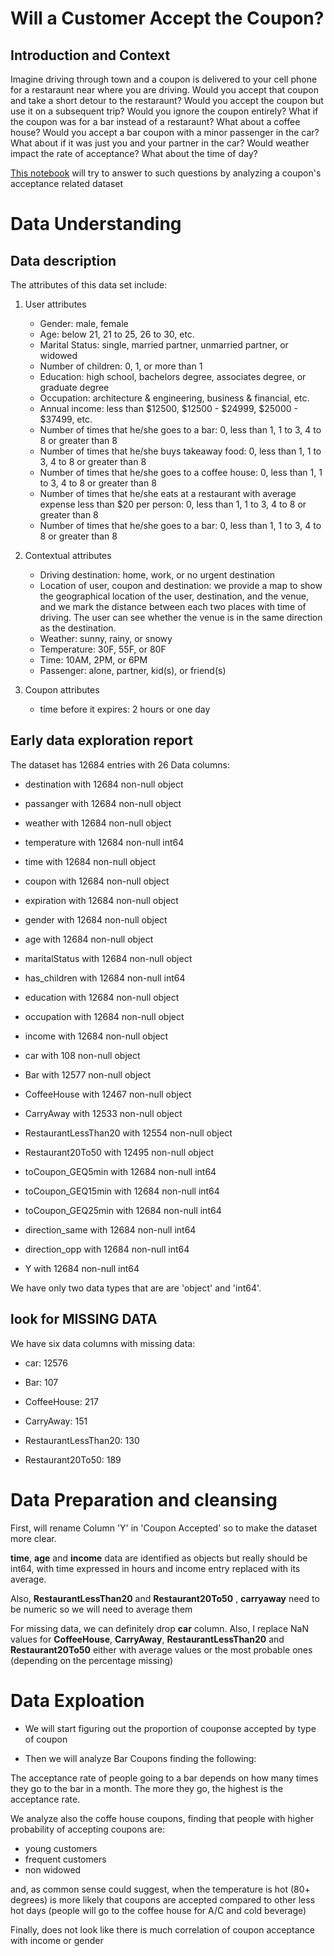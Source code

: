 
# Will a Customer Accept the Coupon?

## Introduction and Context 

Imagine driving through town and a coupon is delivered to your cell phone for a restaraunt near where you are driving. Would you accept that coupon and take a short detour to the restaraunt? Would you accept the coupon but use it on a subsequent trip? Would you ignore the coupon entirely? What if the coupon was for a bar instead of a restaraunt? What about a coffee house? Would you accept a bar coupon with a minor passenger in the car? What about if it was just you and your partner in the car? Would weather impact the rate of acceptance? What about the time of day?

[This notebook](https://github.com/DomenicoTanzarella/Coupons_Acceptance_Data_exploration/blob/main/Coupon_acceptance.ipynb) will try to answer to such questions by analyzing a coupon's acceptance related dataset

# Data Understanding

##   Data description

The attributes of this data set include:

1.  User attributes
    -   Gender: male, female
    -   Age: below 21, 21 to 25, 26 to 30, etc.
    -   Marital Status: single, married partner, unmarried partner, or widowed
    -   Number of children: 0, 1, or more than 1
    -   Education: high school, bachelors degree, associates degree, or graduate degree
    -   Occupation: architecture & engineering, business & financial, etc.
    -   Annual income: less than \$12500, \$12500 - \$24999, \$25000 - \$37499, etc.
    -   Number of times that he/she goes to a bar: 0, less than 1, 1 to 3, 4 to 8 or greater than 8
    -   Number of times that he/she buys takeaway food: 0, less than 1, 1 to 3, 4 to 8 or greater than 8
    -   Number of times that he/she goes to a coffee house: 0, less than 1, 1 to 3, 4 to 8 or greater than 8
    -   Number of times that he/she eats at a restaurant with average expense less than \$20 per person: 0, less than 1, 1 to 3, 4 to 8 or greater than 8
    -   Number of times that he/she goes to a bar: 0, less than 1, 1 to 3, 4 to 8 or greater than 8

2.  Contextual attributes
    -   Driving destination: home, work, or no urgent destination
    -   Location of user, coupon and destination: we provide a map to show the geographical location of the user, destination, and the venue, and we mark the distance between each two places with time of driving. The user can see whether the venue is in the same direction as the destination.
    -   Weather: sunny, rainy, or snowy
    -   Temperature: 30F, 55F, or 80F
    -   Time: 10AM, 2PM, or 6PM
    -   Passenger: alone, partner, kid(s), or friend(s)

3.  Coupon attributes
    -   time before it expires: 2 hours or one day
    
##  Early data exploration report

The dataset has 12684 entries with 26 Data columns:
    
 -   destination       with       12684 non-null  object
 
 -   passanger        with        12684 non-null  object
 
 -   weather         with          12684 non-null  object
 
 -   temperature    with        12684 non-null  int64 
 
 -   time           with         12684 non-null  object
 
 -   coupon         with        12684 non-null  object
 
 -   expiration    with           12684 non-null  object
 
 -   gender        with            12684 non-null  object
 
 -   age          with                12684 non-null  object
 
 -   maritalStatus    with     12684 non-null  object
 
 -  has_children    with     12684 non-null  int64 
 
 -  education      with       12684 non-null  object
 
 -  occupation    with       12684 non-null  object
 
 -  income        with         12684 non-null  object
 
 -  car          with                  108 non-null    object
 
 -  Bar         with              12577 non-null  object
 
 -  CoffeeHouse     with  12467 non-null  object
 
 -  CarryAway      with    12533 non-null  object
 
 -  RestaurantLessThan20 with 12554 non-null  object
 
 -  Restaurant20To50   with      12495 non-null  object
 
 -  toCoupon_GEQ5min  with   12684 non-null  int64 
 
 -  toCoupon_GEQ15min  with  12684 non-null  int64 
 
 -  toCoupon_GEQ25min  with  12684 non-null  int64 

 -  direction_same   with     12684 non-null  int64 
 
 -  direction_opp    with     12684 non-null  int64 
 
 -  Y                    with           12684 non-null  int64

We have only two data types that are are 'object' and 'int64'.
  

## look for MISSING DATA

We have six data columns with missing data:

- car:                                        12576

- Bar:                                          107

- CoffeeHouse:                                  217

- CarryAway:                                    151

- RestaurantLessThan20:                         130

- Restaurant20To50:                             189

# Data Preparation and cleansing

First, will rename Column 'Y' in 'Coupon Accepted' so to make the dataset more clear.

**time**,  **age**  and  **income** data are identified as objects but really should be int64, with time expressed in hours and income entry replaced with its average.

Also,  **RestaurantLessThan20**  and  **Restaurant20To50**  ,  **carryaway**  need to be numeric so we will need to average them

For missing data, we can definitely drop  **car**  column. 
Also, I  replace NaN values for  **CoffeeHouse**,  **CarryAway**,  **RestaurantLessThan20**  and  **Restaurant20To50**  either with average values or the most probable ones (depending on the percentage missing)

# Data Exploation

- We will start figuring out the proportion of couponse accepted by type of coupon

- Then we will analyze Bar Coupons finding the following:

The acceptance rate of people going to a bar depends on how many times they go to the bar in a month. The more they go, the highest is the acceptance rate. 

We analyze also the coffe house coupons, finding that people with higher probability of accepting coupons are:
   -   young customers
   -   frequent customers
   -   non widowed
   
and, as common sense could suggest, when the temperature is hot (80+ degrees) is more likely that coupons are accepted compared to other less hot days (people will go to the coffee house for A/C and cold beverage)

Finally, does not look like there is much correlation of coupon acceptance with income or gender
